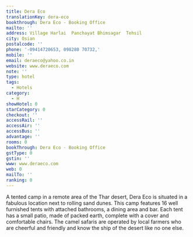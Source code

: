 ```yaml
---
title: Dera Eco
translationKey: dera-eco
bookthrough: Dera Eco - Booking Office
mailto: ''
address: Village Harlai  Panchayat Bhimsagar  Tehsil
city: Osian
postalcode: ''
phone: '-09414720653, 098280 70732,'
mobile: ''
email: deraeco@yahoo.co.in
website: www.deraeco.com
note: ''
type: hotel
tags:
  - Hotels
category:
  - H
showHotel: 0
starCategory: 0
checkout: ''
accessRail: ''
accessAir: ''
accessBus: ''
advantage: ''
rooms: 0
bookThrough: Dera Eco - Booking Office
gstType: 0
gstin: ''
www: www.deraeco.com
web: 0
mailTo: ''
ranking: 0
---
```







A tented camp in a remote area of the Thar desert, Dera Eco is situated in a fabulous location next to rolling sand dunes.     This camp features 16 well furnished tents with attached bathrooms, a dining area and bar. Each tent has a small patio, made of packed earth, complete with a cover and comfortable chairs.    The camel safaris are operated by local farmers who are cheerful and friendly and know the ship of the desert like no one else.